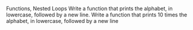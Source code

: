 Functions, Nested Loops
Write a function that prints the alphabet, in lowercase, followed by a new line.
Write a function that prints 10 times the alphabet, in lowercase, followed by a new line
